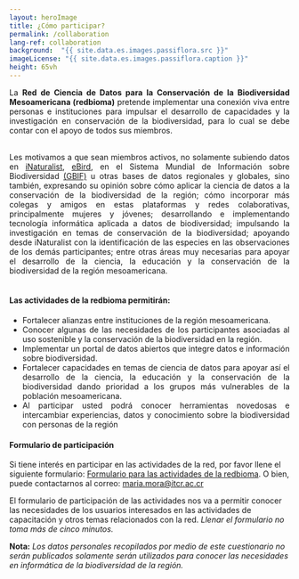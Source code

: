 ```yaml
---
layout: heroImage
title: ¿Cómo participar?
permalink: /collaboration
lang-ref: collaboration
background:  "{{ site.data.es.images.passiflora.src }}"
imageLicense: "{{ site.data.es.images.passiflora.caption }}"
height: 65vh
---
```


<div style="text-align: justify">
La <b>Red de Ciencia de Datos para la Conservación de la Biodiversidad Mesoamericana (redbioma)</b> pretende implementar una conexión viva entre personas e instituciones para impulsar el desarrollo de capacidades y la investigación en conservación de la biodiversidad, para lo cual se debe contar con el apoyo de todos sus miembros.

<br>
<br>

Les motivamos a que sean miembros activos, no solamente subiendo datos en <a href="https://www.inaturalist.org/">iNaturalist</a>, <a href="https://ebird.org/home">eBird</a>, en el Sistema Mundial de Información sobre Biodiversidad <a href="https://www.gbif.org/es/">(GBIF)</a> u otras bases de datos regionales y globales, sino también, expresando su opinión sobre cómo aplicar la ciencia de datos a la conservación de la biodiversidad de la región; cómo incorporar más colegas y amigos en estas plataformas y redes colaborativas, principalmente mujeres y jóvenes; desarrollando e implementando tecnología informática aplicada a datos de biodiversidad; impulsando la investigación en temas de conservación de la biodiversidad; apoyando desde iNaturalist con la identificación de las especies en las observaciones de los demás participantes; entre otras áreas muy necesarias para apoyar el desarrollo de la ciencia, la educación y la conservación de la biodiversidad de la región mesoamericana.
<br><br>
</div>

#### Las actividades de la redbioma permitirán:

<ul style="text-align: justify">

<li>Fortalecer alianzas entre instituciones de la región mesoamericana.</li>
<li>Conocer algunas de las necesidades de los participantes asociadas al uso sostenible y la conservación de la biodiversidad en la región.</li>
<li>Implementar un portal de datos abiertos que integre datos e información sobre biodiversidad.</li>
<li>Fortalecer capacidades en temas de ciencia de datos para apoyar así el desarrollo de la ciencia, la educación y la conservación de la biodiversidad dando prioridad a los grupos más vulnerables de la población mesoamericana.</li>
<li>Al participar usted podrá conocer herramientas novedosas e intercambiar experiencias, datos y conocimiento sobre la biodiversidad con personas de la región</li>
</ul>


#### Formulario de participación

Si tiene interés en participar en las actividades de la red, por favor llene el siguiente formulario: [Formulario para las actividades de la redbioma](https://forms.gle/gq98uQN32xz9uBx87). O bien, puede contactarnos al correo: [maria.mora@itcr.ac.cr](mailto:maria.mora@itcr.ac.cr)

El formulario de participación de las actividades nos va a permitir conocer las necesidades de los usuarios interesados en las actividades de capacitación y otros temas relacionados con la red. *Llenar el formulario no toma más de cinco minutos.*

**Nota:** *Los datos personales recopilados por medio de este cuestionario no serán publicados solamente serán utilizados para conocer las necesidades en informática de la biodiversidad de la región.*

